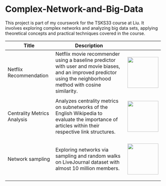 # Complex-Network-and-Big-Data

This project is part of my courswork for the TSKS33 course at Liu. It involves exploring complex networks and analyzing big data sets, applying theoretical concepts and practical techniques covered in the course.

| **Title**       | **Description**                    |                   |
|-----------------|---------------------------|-------------------------------|
| Netflix Recommendation  | Netflix movie recommender using a baseline predictor with user and movie biases, and an improved predictor using the neighborhood method with cosine similarity.  | <p align='center'><a href="#"><img src="https://user-images.githubusercontent.com/96771321/214456292-ef421cff-a59f-46a1-9411-fef980ee6814.gif" width="100"></a></p> 
| Centrality Metrics Analysis  | Analyzes centrality metrics on subnetworks of the English Wikipedia to evaluate the importance of articles within their respective link structures.  | <p align='center'><a href="#"><img src="https://mir-s3-cdn-cf.behance.net/project_modules/max_1200/6071f379722289.5ccbece45c3d0.gif" width="100"></a></p>
| Network sampling  | Exploring networks via sampling and random walks on LiveJournal dataset with almost 10 million members. | <p align='center'><a href="#"><img src="https://github.com/user-attachments/assets/e4f36454-d2c7-42c8-9902-a6e270518922" width="100"></a></p>


